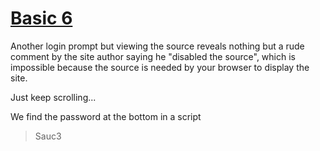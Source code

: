 # [Basic 6](http://challenges.enigmagroup.org/basics/js/3/)

Another login prompt but viewing the source reveals nothing but a rude comment by
the site author saying he "disabled the source", which is impossible because the source
is needed by your browser to display the site.

Just keep scrolling...

We find the password at the bottom in a script

> Sauc3

